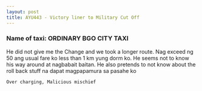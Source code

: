 ```yaml
---
layout: post
title: AYU443 - Victory liner to Military Cut Off
---
```


### Name of taxi: ORDINARY BGO CITY TAXI

He did not give me the Change and we took a longer route. Nag exceed ng 50 ang usual fare ko less than 1 km yung dorm ko. He seems not to know his way around at nagbabait baitan. He also pretends to not know about the roll back stuff na dapat magpapamura sa pasahe ko

```Over charging, Malicious mischief```
